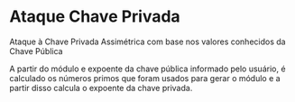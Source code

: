 # Ataque Chave Privada
 Ataque à Chave Privada Assimétrica com base nos valores conhecidos da Chave Pública

 A partir do módulo e expoente da chave pública informado pelo usuário, é calculado os números primos que foram usados para gerar o módulo e a partir disso calcula o expoente da chave privada.
